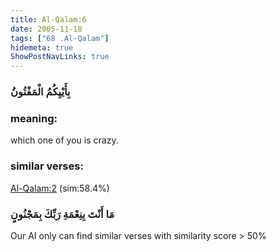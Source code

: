 ```yaml
---
title: Al-Qalam:6
date: 2005-11-18
tags: ["68 .Al-Qalam"]
hidemeta: true 
ShowPostNavLinks: true 
---
```

### بِأَيْيِكُمُ الْمَفْتُونُ
### meaning: 
which one of you is crazy.
### similar verses: 

[Al-Qalam:2](/68/2) (sim:58.4%)

### مَا أَنْتَ بِنِعْمَةِ رَبِّكَ بِمَجْنُونٍ

Our AI only can find similar verses with similarity score > 50% 



